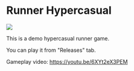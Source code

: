 # Runner Hypercasual

![](https://github.com/nesess/Runner-Hypercasual/blob/main/GithubAssets/runner.gif)

This is a demo hypercasual runner game.

You can play it from "Releases" tab.

Gameplay video: https://youtu.be/6XYt2eX3PEM

